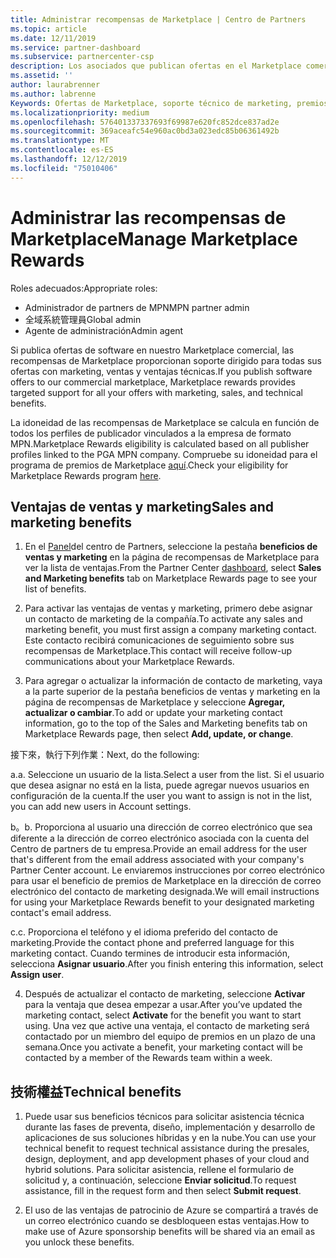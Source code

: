 ```yaml
---
title: Administrar recompensas de Marketplace | Centro de Partners
ms.topic: article
ms.date: 12/11/2019
ms.service: partner-dashboard
ms.subservice: partnercenter-csp
description: Los asociados que publican ofertas en el Marketplace comercial pueden beneficiarse de las ventajas que ofrecen soporte técnico de marketing.
ms.assetid: ''
author: laurabrenner
ms.author: labrenne
Keywords: Ofertas de Marketplace, soporte técnico de marketing, premios, ventajas del publicador
ms.localizationpriority: medium
ms.openlocfilehash: 576401337337693f69987e620fc852dce837ad2e
ms.sourcegitcommit: 369aceafc54e960ac0bd3a023edc85b06361492b
ms.translationtype: MT
ms.contentlocale: es-ES
ms.lasthandoff: 12/12/2019
ms.locfileid: "75010406"
---
```

# <a name="manage-marketplace-rewards"></a><span data-ttu-id="5d87c-104">Administrar las recompensas de Marketplace</span><span class="sxs-lookup"><span data-stu-id="5d87c-104">Manage Marketplace Rewards</span></span>

<span data-ttu-id="5d87c-105">Roles adecuados:</span><span class="sxs-lookup"><span data-stu-id="5d87c-105">Appropriate roles:</span></span>

- <span data-ttu-id="5d87c-106">Administrador de partners de MPN</span><span class="sxs-lookup"><span data-stu-id="5d87c-106">MPN partner admin</span></span>
- <span data-ttu-id="5d87c-107">全域系統管理員</span><span class="sxs-lookup"><span data-stu-id="5d87c-107">Global admin</span></span>
- <span data-ttu-id="5d87c-108">Agente de administración</span><span class="sxs-lookup"><span data-stu-id="5d87c-108">Admin agent</span></span>

<span data-ttu-id="5d87c-109">Si publica ofertas de software en nuestro Marketplace comercial, las recompensas de Marketplace proporcionan soporte dirigido para todas sus ofertas con marketing, ventas y ventajas técnicas.</span><span class="sxs-lookup"><span data-stu-id="5d87c-109">If you  publish software offers to our commercial marketplace, Marketplace rewards provides targeted support for all your offers with marketing, sales, and technical benefits.</span></span> 

<span data-ttu-id="5d87c-110">La idoneidad de las recompensas de Marketplace se calcula en función de todos los perfiles de publicador vinculados a la empresa de formato MPN.</span><span class="sxs-lookup"><span data-stu-id="5d87c-110">Marketplace Rewards eligibility is calculated based on all publisher profiles linked to the PGA MPN company.</span></span> <span data-ttu-id="5d87c-111">Compruebe su idoneidad para el programa de premios de Marketplace [aquí](https://partner.microsoft.com/dashboard/mpn/program/commercialmarketplace).</span><span class="sxs-lookup"><span data-stu-id="5d87c-111">Check your eligibility for Marketplace Rewards program [here](https://partner.microsoft.com/dashboard/mpn/program/commercialmarketplace).</span></span> 


## <a name="sales-and-marketing-benefits"></a><span data-ttu-id="5d87c-112">Ventajas de ventas y marketing</span><span class="sxs-lookup"><span data-stu-id="5d87c-112">Sales and marketing benefits</span></span>

1. <span data-ttu-id="5d87c-113">En el [Panel](https://partner.microsoft.com/dashboard)del centro de Partners, seleccione la pestaña **beneficios de ventas y marketing** en la página de recompensas de Marketplace para ver la lista de ventajas.</span><span class="sxs-lookup"><span data-stu-id="5d87c-113">From the Partner Center [dashboard](https://partner.microsoft.com/dashboard), select **Sales and Marketing benefits** tab on Marketplace Rewards page to see your list of benefits.</span></span> 

2. <span data-ttu-id="5d87c-114">Para activar las ventajas de ventas y marketing, primero debe asignar un contacto de marketing de la compañía.</span><span class="sxs-lookup"><span data-stu-id="5d87c-114">To activate any sales and marketing benefit, you must first assign a company marketing contact.</span></span> <span data-ttu-id="5d87c-115">Este contacto recibirá comunicaciones de seguimiento sobre sus recompensas de Marketplace.</span><span class="sxs-lookup"><span data-stu-id="5d87c-115">This contact will receive follow-up communications about your Marketplace Rewards.</span></span>

3. <span data-ttu-id="5d87c-116">Para agregar o actualizar la información de contacto de marketing, vaya a la parte superior de la pestaña beneficios de ventas y marketing en la página de recompensas de Marketplace y seleccione **Agregar, actualizar o cambiar**.</span><span class="sxs-lookup"><span data-stu-id="5d87c-116">To add or update your marketing contact information, go to the top of the Sales and Marketing benefits tab on Marketplace Rewards page, then select **Add, update, or change**.</span></span> 

<span data-ttu-id="5d87c-117">接下來，執行下列作業：</span><span class="sxs-lookup"><span data-stu-id="5d87c-117">Next, do the following:</span></span>

<span data-ttu-id="5d87c-118">a.</span><span class="sxs-lookup"><span data-stu-id="5d87c-118">a.</span></span> <span data-ttu-id="5d87c-119">Seleccione un usuario de la lista.</span><span class="sxs-lookup"><span data-stu-id="5d87c-119">Select a user from the list.</span></span> <span data-ttu-id="5d87c-120">Si el usuario que desea asignar no está en la lista, puede agregar nuevos usuarios en configuración de la cuenta.</span><span class="sxs-lookup"><span data-stu-id="5d87c-120">If the user you want to assign is not in the list, you can add new users in Account settings.</span></span>

<span data-ttu-id="5d87c-121">b。</span><span class="sxs-lookup"><span data-stu-id="5d87c-121">b.</span></span> <span data-ttu-id="5d87c-122">Proporciona al usuario una dirección de correo electrónico que sea diferente a la dirección de correo electrónico asociada con la cuenta del Centro de partners de tu empresa.</span><span class="sxs-lookup"><span data-stu-id="5d87c-122">Provide an email address for the user that's different from the email address associated with your company's Partner Center account.</span></span> <span data-ttu-id="5d87c-123">Le enviaremos instrucciones por correo electrónico para usar el beneficio de premios de Marketplace en la dirección de correo electrónico del contacto de marketing designada.</span><span class="sxs-lookup"><span data-stu-id="5d87c-123">We will email instructions for using your Marketplace Rewards benefit to your designated marketing contact's email address.</span></span>

<span data-ttu-id="5d87c-124">c.</span><span class="sxs-lookup"><span data-stu-id="5d87c-124">c.</span></span> <span data-ttu-id="5d87c-125">Proporciona el teléfono y el idioma preferido del contacto de marketing.</span><span class="sxs-lookup"><span data-stu-id="5d87c-125">Provide the contact phone and preferred language for this marketing contact.</span></span> <span data-ttu-id="5d87c-126">Cuando termines de introducir esta información, selecciona **Asignar usuario**.</span><span class="sxs-lookup"><span data-stu-id="5d87c-126">After you finish entering this information, select **Assign user**.</span></span>

4. <span data-ttu-id="5d87c-127">Después de actualizar el contacto de marketing, seleccione **Activar** para la ventaja que desea empezar a usar.</span><span class="sxs-lookup"><span data-stu-id="5d87c-127">After you’ve updated the marketing contact, select **Activate** for the benefit you want to start using.</span></span> <span data-ttu-id="5d87c-128">Una vez que active una ventaja, el contacto de marketing será contactado por un miembro del equipo de premios en un plazo de una semana.</span><span class="sxs-lookup"><span data-stu-id="5d87c-128">Once you activate a benefit, your marketing contact will be contacted by a member of the Rewards team within a week.</span></span>

## <a name="technical-benefits"></a><span data-ttu-id="5d87c-129">技術權益</span><span class="sxs-lookup"><span data-stu-id="5d87c-129">Technical benefits</span></span>

1. <span data-ttu-id="5d87c-130">Puede usar sus beneficios técnicos para solicitar asistencia técnica durante las fases de preventa, diseño, implementación y desarrollo de aplicaciones de sus soluciones híbridas y en la nube.</span><span class="sxs-lookup"><span data-stu-id="5d87c-130">You can use your technical benefit to request technical assistance during the presales, design, deployment, and app development phases of your cloud and hybrid solutions.</span></span> <span data-ttu-id="5d87c-131">Para solicitar asistencia, rellene el formulario de solicitud y, a continuación, seleccione **Enviar solicitud**.</span><span class="sxs-lookup"><span data-stu-id="5d87c-131">To request assistance, fill in the request form and then select **Submit request**.</span></span>

2. <span data-ttu-id="5d87c-132">El uso de las ventajas de patrocinio de Azure se compartirá a través de un correo electrónico cuando se desbloqueen estas ventajas.</span><span class="sxs-lookup"><span data-stu-id="5d87c-132">How to make use of Azure sponsorship benefits will be shared via an email as you unlock these benefits.</span></span> 

